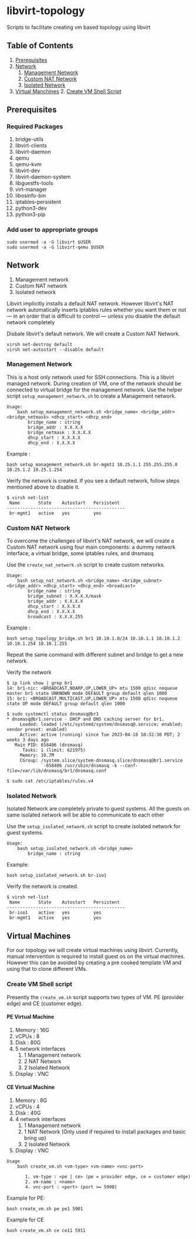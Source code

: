 # libvirt-topology
Scripts to facilitate creating vm based topology using libvirt

## Table of Contents
1. [Prerequisites](#prereq)
2. [Network](#network_types)
    1. [Management Network](#mgmt_nw)
    2. [Custom NAT Network](#nat_nw)
    3. [Isolated Network](#iso_nw) 
3. [Virtual Manchines](#vms)
    2. [Create VM Shell Script](#cv_install)

## Prerequisites <a name = "prereq"></a>

### Required Packages
1. bridge-utils
2. libvirt-clients
3. libvirt-daemon
4. qemu
5. qemu-kvm
6. libvirt-dev
7. libvirt-daemon-system
8. libguestfs-tools
9. virt-manager
10. libosinfo-bin
11. iptables-persistent
12. python3-dev
13. python3-pip

### Add user to appropriate groups
```
sudo usermod -a -G libvirt $USER
sudo usermod -a -G libvirt-qemu $USER
```

## Network <a name = "network_types"></a>
1. Management network
2. Custom NAT network
3. Isolated network

Libvirt implicitly installs a default NAT network. However libvirt's NAT network automatically inserts iptables rules whether you want them or not — in an order that is difficult to control — unless you disable the default network completely

Disbale libvirt's default network. We will create a Custom NAT Network.
```
virsh net-destroy default
virsh net-autostart --disable default
```

### Management Network <a name = "mgmt_nw"></a>
This is a host only network used for SSH connections. This is a libvirt managed network. During creation of VM, one of the network should be connected to virtual bridge for the management network. Use the helper script `setup_management_network.sh` to create a Management network.

```
Usage: 
	bash setup_management_network.sh <bridge_name> <bridge_addr> <bridge_netmask> <dhcp_start> <dhcp_end>
		bridge_name : string
		bridge_addr : X.X.X.X
		bridge_netmask : X.X.X.X
		dhcp_start : X.X.X.X
		dhcp_end : X.X.X.X
```
Example :
```
bash setup_management_network.sh br-mgmt1 10.25.1.1 255.255.255.0 10.25.1.2 10.25.1.254
```

Verify the network is created. If you see a default network, follow steps mentioned above to disable it.
```
$ virsh net-list
 Name       State    Autostart   Persistent
---------------------------------------------
 br-mgmt1   active   yes         yes
```

### Custom NAT Network <a name = "nat_nw"></a>
To overcome the challenges of libvirt's NAT network, we will create a Custom NAT network using four main components: a dummy network interface, a virtual bridge, some iptables rules, and dnsmasq.

Use the `create_nat_network.sh` script to create custom networks. 

```
Usage: 
	bash setup_nat_network.sh <bridge_name> <bridge_subnet> <bridge_addr> <dhcp_start> <dhcp_end> <broadcast>
		bridge_name : string
		bridge_subnet : X.X.X.X/mask
		bridge_addr : X.X.X.X
		dhcp_start : X.X.X.X
		dhcp_end : X.X.X.X
		broadcast : X.X.X.255
```

Example :
```
bash setup_topology_bridge.sh br1 10.10.1.0/24 10.10.1.1 10.10.1.2 10.10.1.254 10.10.1.255
```
Repeat the same command with different subnet and bridge to get a new network.

Verify the network
```
$ ip link show | grep br1
14: br1-nic: <BROADCAST,NOARP,UP,LOWER_UP> mtu 1500 qdisc noqueue master br1 state UNKNOWN mode DEFAULT group default qlen 1000
15: br1: <BROADCAST,MULTICAST,UP,LOWER_UP> mtu 1500 qdisc noqueue state UP mode DEFAULT group default qlen 1000

$ sudo systemctl status dnsmasq@br1         
* dnsmasq@br1.service - DHCP and DNS caching server for br1.
     Loaded: loaded (/etc/systemd/system/dnsmasq@.service; enabled; vendor preset: enabled)
     Active: active (running) since Tue 2023-04-18 10:32:30 PDT; 2 weeks 3 days ago
   Main PID: 658406 (dnsmasq)
      Tasks: 1 (limit: 621975)
     Memory: 10.7M
     CGroup: /system.slice/system-dnsmasq.slice/dnsmasq@br1.service
             `-658406 /usr/sbin/dnsmasq -k --conf-file=/var/lib/dnsmasq/br1/dnsmasq.conf
             
$ sudo cat /etc/iptables/rules.v4
```

### Isolated Network <a name = "iso_nw"></a>
Isolated Network are completely private to guest systems. All the guests on same isolated network will be able to communicate to each other

Use the `setup_isolated_network.sh` script to create isolated network for guest systems.

```
Usage: 
	bash setup_isolated_network.sh <bridge_name>
		bridge_name : string
```

Example:
```
bash setup_isolated_network.sh br-iso1
```

Verify the network is created.
```
$ virsh net-list
 Name       State    Autostart   Persistent
---------------------------------------------
 br-iso1    active   yes         yes
 br-mgmt1   active   yes         yes
```


## Virtual Machines <a name = "vms"></a>
For our topology we will create virtual machines using libvirt. Currently, manual intervention is required to install guest os on the virtual machines. However this can be avoided by creating a pre cooked template VM and using that to clone different VMs.



### Create VM Shell script <a name = "cv_install"></a>
Presently the `create_vm.sh` script supports two types of VM. PE (provider edge) and CE (customer edge). 

#### PE Virtual Machine
1. Memory : 16G
2. vCPUs : 8
3. Disk : 80G
4. 5 network interfaces
    1. 1 Management network
    2. 2 NAT Network
    3. 2 Isolated Network
5. Display : VNC

#### CE Virtual Machine
1. Memory : 8G
2. vCPUs : 4
3. Disk : 40G
4. 4 network interfaces
    1. 1 Management network
    2. 1 NAT Network (Only used if required to install packages and basic bring up)
    3. 2 Isolated Network
5. Display : VNC

```
Usage
	bash create_vm.sh <vm-type> <vm-name> <vnc-port>

	   1. vm-type : <pe | ce> (pe = provider edge, ce = customer edge)
	   2. vm-name : <name>
	   4. vnc-port : <port> (port >= 5900)
```

Example for PE:
```
bash create_vm.sh pe pe1 5901
```

Example for CE
```
bash create_vm.sh ce ce11 5911
```
